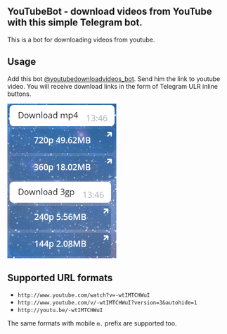 ## YouTubeBot - download videos from YouTube with this simple Telegram bot.
This is a bot for downloading videos from youtube.

## Usage

Add this bot [@youtubedownloadvideos\_bot](https://t.me/youtubedownloadvideos_bot "t.me link").
Send him the link to youtube video.
You will receive download links in the form of Telegram ULR inline buttons.

![Screenshot with buttons](Images/ScreenshotResult.png)

## Supported URL formats

* `http://www.youtube.com/watch?v=-wtIMTCHWuI`
* `http://www.youtube.com/v/-wtIMTCHWuI?version=3&autohide=1`
* `http://youtu.be/-wtIMTCHWuI`

The same formats with mobile `m.` prefix are supported too.
